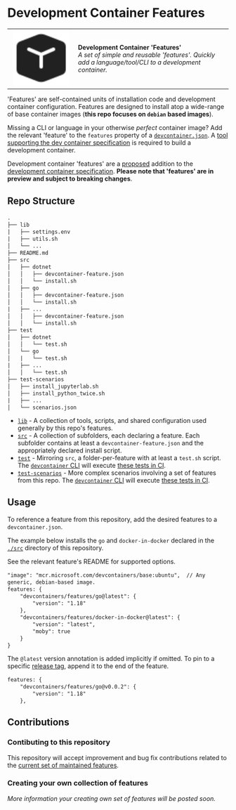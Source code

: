 # Development Container Features

<table style="width: 100%; border-style: none;"><tr>
<td style="width: 140px; text-align: center;"><a href="https://github.com/devcontainers"><img width="128px" src="https://raw.githubusercontent.com/microsoft/fluentui-system-icons/78c9587b995299d5bfc007a0077773556ecb0994/assets/Cube/SVG/ic_fluent_cube_32_filled.svg" alt="devcontainers organization logo"/></a></td>
<td>
<strong>Development Container 'Features'</strong><br />
<i>A set of simple and reusable 'features'. Quickly add a language/tool/CLI to a development container.
</td>
</tr></table>

'Features' are self-contained units of installation code and development container configuration. Features are designed to install atop a wide-range of base container images (**this repo focuses on `debian` based images**).

Missing a CLI or language in your otherwise _perfect_ container image? Add the relevant 'feature' to the `features` property of a [`devcontainer.json`](https://containers.dev/implementors/json_reference/#general-properties).  A [tool supporting the dev container specification](https://containers.dev/supporting) is required to build a development container.

Development container 'features' are a [proposed](https://github.com/devcontainers/spec/blob/main/proposals/devcontainer-features.md) addition to the [development container specification](https://github.com/devcontainers/spec/blob/main/proposals/devcontainer-features.md). **Please note that 'features' are in preview and subject to breaking changes**.

## Repo Structure

```
.
├── lib
|   ├── settings.env
|   ├── utils.sh
│   └── ...
├── README.md
├── src
│   ├── dotnet
│   │   ├── devcontainer-feature.json
│   │   └── install.sh
│   ├── go
│   │   ├── devcontainer-feature.json
│   │   └── install.sh
|   ├── ...
│   │   ├── devcontainer-feature.json
│   │   └── install.sh
├── test
│   ├── dotnet
│   │   └── test.sh
│   └── go
│   |   └── test.sh
|   ├── ...
│   │   └── test.sh
├── test-scenarios
│   ├── install_jupyterlab.sh
│   ├── install_python_twice.sh
|   ├── ...
│   └── scenarios.json
```

- [`lib`](lib) - A collection of tools, scripts, and shared configuration used generally by this repo's features.
- [`src`](src) - A collection of subfolders, each declaring a feature. Each subfolder contains at least a `devcontainer-feature.json` and the appropriately declared install script.
- [`test`](test) - Mirroring `src`, a folder-per-feature with at least a `test.sh` script. The [`devcontainer` CLI](https://github.com/devcontainers/cli) will execute [these tests in CI](https://github.com/devcontainers/features/blob/main/.github/workflows/test-all.yaml).
- [`test-scenarios`](test-scenarios) - More complex scenarios involving a set of features from this repo. The [`devcontainer` CLI](https://github.com/devcontainers/cli) will execute [these tests in CI](https://github.com/devcontainers/features/blob/main/.github/workflows/test-scenarios.yaml).

## Usage

To reference a feature from this repository, add the desired features to a `devcontainer.json`.

The example below installs the `go` and `docker-in-docker` declared in the [`./src`](./src) directory of this repository.

See the relevant feature's README for supported options.

```jsonc
"image": "mcr.microsoft.com/devcontainers/base:ubuntu",  // Any generic, debian-based image.
features: {
    "devcontainers/features/go@latest": {
        "version": "1.18"
    },
    "devcontainers/features/docker-in-docker@latest": {
        "version": "latest",
        "moby": true
    }
}
```

The `@latest` version annotation is added implicitly if omitted. To pin to a specific [release tag](https://github.com/devcontainers/features/releases), append it to the end of the feature.

```jsonc
features: {
    "devcontainers/features/go@v0.0.2": {
        "version": "1.18"
    },
```

## Contributions

### Contibuting to this repository

This repository will accept improvement and bug fix contributions related to the [current set of maintained features](./src).

### Creating your own collection of features

_More information your creating own set of features will be posted soon._
